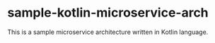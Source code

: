# sample-kotlin-microservice-arch
This is a sample microservice architecture written in Kotlin language.
